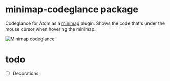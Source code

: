 # minimap-codeglance package

Codeglance for Atom as a [minimap](https://atom.io/packages/minimap) plugin. Shows the code that's under the mouse cursor when hovering the minimap.

![Minimap codeglance](https://raw.githubusercontent.com/olmokramer/atom-minimap-codeglance/master/screencast.gif)

# todo

- [ ] Decorations
